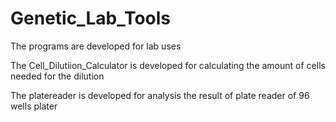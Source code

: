 # Genetic_Lab_Tools
The programs are developed for lab uses

The Cell_Dilutiion_Calculator is developed for calculating the amount of cells needed for the dilution

The platereader is developed for analysis the result of plate reader of 96 wells plater
